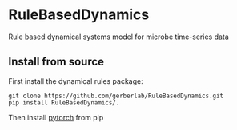 # RuleBasedDynamics
Rule based dynamical systems model for microbe time-series data

## Install from source
First install the dynamical rules package:
```
git clone https://github.com/gerberlab/RuleBasedDynamics.git
pip install RuleBasedDynamics/.
```

Then install [pytorch](https://pytorch.org/) from pip
